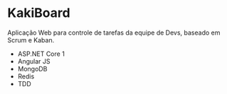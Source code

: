 # KakiBoard
Aplicação Web para controle de tarefas da equipe de Devs, baseado em Scrum e Kaban.

- ASP.NET Core 1
- Angular JS
- MongoDB
- Redis
- TDD
